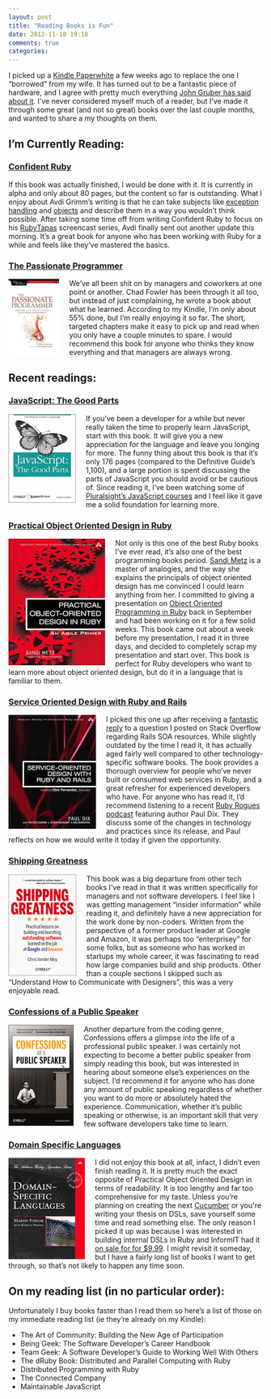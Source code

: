 ```yaml
---
layout: post
title: "Reading Books is Fun"
date: 2012-11-10 19:18
comments: true
categories:
---
```


I picked up a [Kindle Paperwhite](http://www.amazon.com/Kindle-Paperwhite-Touch-light/dp/B007OZNZG0) a few weeks ago to replace the one I “borrowed” from my wife. It has turned out to be a fantastic piece of hardware, and I agree with pretty much everything [John Gruber has said about it](http://daringfireball.net/2012/10/kindle_paperwhite). I’ve never considered myself much of a reader, but I’ve made it through some great (and not so great) books over the last couple months, and wanted to share a my thoughts on them.

## I’m Currently Reading:

### [Confident Ruby](http://devblog.avdi.org/2012/06/05/confident-ruby-beta/)

If this book was actually finished, I would be done with it. It is currently in alpha and only about 80 pages, but the content so far is outstanding. What I enjoy about Avdi Grimm’s writing is that he can take subjects like [exception handling](http://exceptionalruby.com/) and [objects](http://objectsonrails.com/) and describe them in a way you wouldn’t think possible. After taking some time off from writing Confident Ruby to focus on his [RubyTapas](http://devblog.avdi.org/rubytapas/) screencast series, Avdi finally sent out another update this morning.  It’s a great book for anyone who has been working with Ruby for a while and feels like they’ve mastered the basics.

### [The Passionate Programmer](http://pragprog.com/book/cfcar2/the-passionate-programmer)

<div style="float:left; margin-right: 20px"><img src="/images/books/passionate-programmer.jpg" /></div>

We’ve all been shit on by managers and coworkers at one point or another. Chad Fowler has been through it all too, but instead of just complaining, he wrote a book about what he learned. According to my Kindle, I’m only about 55% done, but I’m really enjoying it so far. The short, targeted chapters make it easy to pick up and read when you only have a couple minutes to spare. I would recommend this book for anyone who thinks they know everything and that managers are always wrong.

## Recent readings:

### [JavaScript: The Good Parts](http://shop.oreilly.com/product/9780596517748.do)

<div style="float:left; margin-right: 20px"><img src="/images/books/js-the-good-parts.gif" /></div>

If you’ve been a developer for a while but never really taken the time to properly learn JavaScript, start with this book. It will give you a new appreciation for the language and leave you longing for more. The funny thing about this book is that it’s only 176 pages (compared to the Definitive Guide’s 1,100), and a large portion is spent discussing the parts of JavaScript you should avoid or be cautious of. Since reading it, I’ve been watching some of [Pluralsight’s JavaScript courses](http://pluralsight.com/training/Courses#javascript) and I feel like it gave me a solid foundation for learning more.

### [Practical Object Oriented Design in Ruby](http://www.amazon.com/dp/0321721330)

<div style="float:left; margin-right: 20px"><img src="/images/books/ood.jpg" /></div>

Not only is this one of the best Ruby books I’ve ever read, it’s also one of the best programming books period. [Sandi Metz](https://twitter.com/sandimetz) is a master of analogies, and the way she explains the principals of object oriented design has me convinced I could learn anything from her. I committed to giving a presentation on [Object Oriented Programming in Ruby](http://burlingtonruby.org/2012/08/30/intro-to-ruby-oop-intro-to-active-admin.html) back in September and had been working on it for a few solid weeks. This book came out about a week before my presentation, I read it in three days, and decided to completely scrap my presentation and start over. This book is perfect for Ruby developers who want to learn more about object oriented design, but do it in a language that is familiar to them.

### [Service Oriented Design with Ruby and Rails](http://www.amazon.com/Service-Oriented-Design-Addison-Wesley-Professional-Series/dp/0321659368)

<div style="float:left; margin-right: 20px"><img src="/images/books/sodrr.jpg" /></div>

I picked this one up after receiving a [fantastic reply](http://stackoverflow.com/questions/10065022/ruby-on-rails-soa-design-resources-and-examples/10468079#10468079) to a question I posted on Stack Overflow regarding Rails SOA resources. While slightly outdated by the time I read it, it has actually aged fairly well compared to other technology-specific software books. The book provides a thorough overview for people who’ve never built or consumed web services in Ruby, and a great refresher for experienced developers who have. For anyone who has read it, I’d recommend listening to a recent [Ruby Rogues podcast](http://rubyrogues.com/076-rr-service-oriented-design-with-paul-dix/) featuring author Paul Dix. They discuss some of the changes in technology and practices since its release, and Paul reflects on how we would write it today if given the opportunity.

### [Shipping Greatness](http://www.shippinggreatness.com/)

<div style="float:left; margin-right: 20px"><img src="/images/books/shipping.gif" /></div>

This book was a big departure from other tech books I’ve read in that it was written specifically for managers and not software developers. I feel like I was getting management “insider information” while reading it, and definitely have a new appreciation for the work done by non-coders. Written from the perspective of a former product leader at Google and Amazon, it was perhaps too “enterprisey” for some folks, but as someone who has worked in startups my whole career, it was fascinating to read how large companies build and ship products. Other than a couple sections I skipped such as “Understand How to Communicate with Designers”, this was a very enjoyable read.

### [Confessions of a Public Speaker](http://shop.oreilly.com/product/9780596802004.do)

<div style="float:left; margin-right: 20px"><img src="/images/books/confessions.gif" /></div>

Another departure from the coding genre, Confessions offers a glimpse into the life of a professional public speaker. I was certainly not expecting to become a better public speaker from simply reading this book, but was interested in hearing about someone else’s experiences on the subject. I’d recommend it for anyone who has done any amount of public speaking regardless of whether you want to do more or absolutely hated the experience. Communication, whether it’s public speaking or otherwise, is an important skill that very few software developers take time to learn.

### [Domain Specific Languages](http://martinfowler.com/books/dsl.html)

<div style="float:left; margin-right: 20px"><img src="/images/books/dsl.jpg" /></div>

I did not enjoy this book at all, infact, I didn’t even finish reading it. It is pretty much the exact opposite of Practical Object Oriented Design in terms of readability. It is too lengthy and far too comprehensive for my taste. Unless you’re planning on creating the next [Cucumber](http://cukes.info/) or you're writing your thesis on DSLs, save yourself some time and read something else. The only reason I picked it up was because I was interested in building internal DSLs in Ruby and InformIT had it [on sale for for $9.99](http://www.informit.com/deals/). I might revisit it someday, but I have a fairly long list of books I want to get through, so that’s not likely to happen any time soon.

## On my reading list (in no particular order):

Unfortunately I buy books faster than I read them so here’s a list of those on my immediate reading list (ie they’re already on my Kindle):

* The Art of Community: Building the New Age of Participation
* Being Geek: The Software Developer’s Career Handbook
* Team Geek: A Software Developer’s Guide to Working Well With Others
* The dRuby Book: Distributed and Parallel Computing with Ruby
* Distributed Programming with Ruby
* The Connected Company
* Maintainable JavaScript

